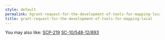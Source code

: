 ```yaml
---
style: default
permalink: Xgrant-request-for-the-development-of-tools-for-mapping-local
title: grant-request-for-the-development-of-tools-for-mapping-local
---
```

You may also like:
[SCP-219](http://scp-wiki.net/scp-219)
[SC-10/548-12/893](http://scp-wiki.net/sc-10-548-12-893)